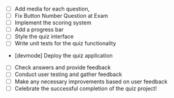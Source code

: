 - [ ] Add media for each question,
- [ ] Fix Button Number Question at Exam
- [ ] Implement the scoring system
- [ ] Add a progress bar
- [ ] Style the quiz interface
- [ ] Write unit tests for the quiz functionality
- [devmode] Deploy the quiz application
- [ ] Check answers and provide feedback
- [ ] Conduct user testing and gather feedback
- [ ] Make any necessary improvements based on user feedback
- [ ] Celebrate the successful completion of the quiz project!
